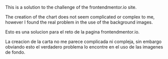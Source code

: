 This is a solution to the challenge of the frontendmentor.io site.

The creation of the chart does not seem complicated or complex to me, however I found the real problem in the use of the background images.


Esto es una solucion para el reto de la pagina frontendmentor.io.

La creacion de la carta no me parece complicada ni compleja, sin embargo obviando esto el verdadero problema lo encontre en el uso de las imagenes de fondo.